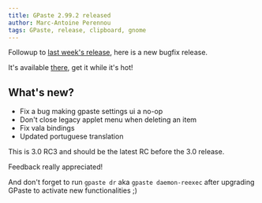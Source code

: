```yaml
---
title: GPaste 2.99.2 released
author: Marc-Antoine Perennou
tags: GPaste, release, clipboard, gnome
---
```


Followup to [last week's release](http://www.imagination-land.org/posts/2013-01-15-gpaste-2.99.1-released.html), here is a
new bugfix release.

It's available [there](http://www.imagination-land.org/files/gpaste/gpaste-2.99.2.tar.xz), get it while it's hot!

## What's new?

* Fix a bug making gpaste settings ui a no-op
* Don't close legacy applet menu when deleting an item
* Fix vala bindings
* Updated portuguese translation

This is 3.0 RC3 and should be the latest RC before the 3.0 release.

Feedback really appreciated!

And don't forget to run `gpaste dr` aka `gpaste daemon-reexec` after upgrading GPaste to activate new functionalities ;)

